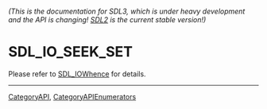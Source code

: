 ###### (This is the documentation for SDL3, which is under heavy development and the API is changing! [SDL2](https://wiki.libsdl.org/SDL2/) is the current stable version!)
# SDL_IO_SEEK_SET

Please refer to [SDL_IOWhence](SDL_IOWhence) for details.

----
[CategoryAPI](CategoryAPI), [CategoryAPIEnumerators](CategoryAPIEnumerators)

